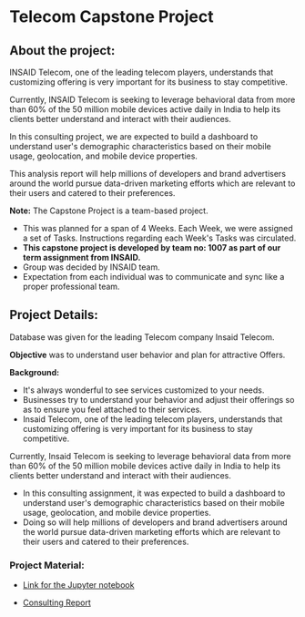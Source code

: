 # Telecom Capstone Project

## About the project:
INSAID Telecom, one of the leading telecom players, understands that customizing offering is very important for its business to stay competitive.

Currently, INSAID Telecom is seeking to leverage behavioral data from more than 60% of the 50 million mobile devices active daily in India to help its clients better understand and interact with their audiences.

In this consulting project, we are expected to build a dashboard to understand user's demographic characteristics based on their mobile usage, geolocation, and mobile device properties.

This analysis report will help millions of developers and brand advertisers around the world pursue data-driven marketing efforts which are relevant to their users and catered to their preferences.

**Note:** The Capstone Project is a team-based project.
- This was planned for a span of 4 Weeks. Each Week, we were assigned a set of Tasks. Instructions regarding each Week's Tasks was circulated. 
- **This capstone project is developed by team no: 1007 as part of our term assignment from INSAID.**
- Group was decided by INSAID team. 
- Expectation from each individual was to communicate and sync like a proper professional team. 

## Project Details:
Database was given for the leading Telecom company Insaid Telecom. 

**Objective** was to understand user behavior and plan for attractive Offers.

**Background:**
- It's always wonderful to see services customized to your needs.
- Businesses try to understand your behavior and adjust their offerings so as to ensure you feel attached to their services.
- Insaid Telecom, one of the leading telecom players, understands that customizing offering is very important for its business to stay     competitive.

Currently, Insaid Telecom is seeking to leverage behavioral data from more than 60% of the 50 million mobile devices active daily in    India to help its clients better understand and interact with their audiences.

- In this consulting assignment, it was expected to build a dashboard to understand user's demographic characteristics based on   their mobile usage, geolocation, and mobile device properties.
- Doing so will help millions of developers and brand advertisers around the world pursue data-driven marketing efforts which are         relevant to their users and catered to their preferences.

### Project Material:

- [Link for the Jupyter notebook](https://github.com/pratikbarjatya/Telecom-Capstone-Project/blob/master/capstone_telecom_analysis.ipynb)

- [Consulting Report](https://github.com/pratikbarjatya/Telecom-Capstone-Project/blob/master/counsulting_report.pdf)
